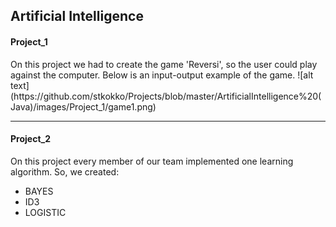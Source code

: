 <h2> Artificial Intelligence</h2>

<h4>Project_1</h4>
On this project we had to create the game 'Reversi', so the user could play against the computer. Below is an input-output example of the game.
![alt text](https://github.com/stkokko/Projects/blob/master/ArtificialIntelligence%20(Java)/images/Project_1/game1.png)

<hr>

<h4>Project_2</h4>
On this project every member of our team implemented one learning algorithm. So, we created:

* BAYES
* ID3
* LOGISTIC
